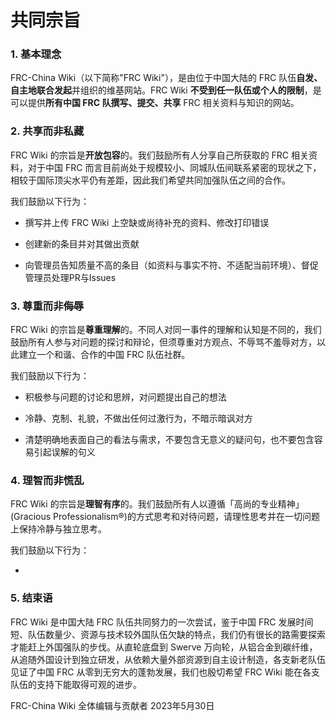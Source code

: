# 共同宗旨

### 1. 基本理念

FRC-China Wiki（以下简称"FRC Wiki"），是由位于中国大陆的 FRC 队伍**自发、自主地联合发起**并组织的维基网站。FRC Wiki **不受到任一队伍或个人的限制**，是可以提供**所有中国 FRC 队撰写、提交、共享** FRC 相关资料与知识的网站。

### 2. 共享而非私藏

FRC Wiki 的宗旨是**开放包容**的。我们鼓励所有人分享自己所获取的 FRC 相关资料，对于中国 FRC 而言目前尚处于规模较小、同城队伍间联系紧密的现状之下，相较于国际顶尖水平仍有差距，因此我们希望共同加强队伍之间的合作。

我们鼓励以下行为：

- 撰写并上传 FRC Wiki 上空缺或尚待补充的资料、修改打印错误

- 创建新的条目并对其做出贡献

- 向管理员告知质量不高的条目（如资料与事实不符、不适配当前环境）、督促管理员处理PR与Issues

### 3. 尊重而非侮辱

FRC Wiki 的宗旨是**尊重理解**的。不同人对同一事件的理解和认知是不同的，我们鼓励所有人参与对问题的探讨和辩论，但须尊重对方观点、不辱骂不羞辱对方，以此建立一个和谐、合作的中国 FRC 队伍社群。

我们鼓励以下行为：

- 积极参与问题的讨论和思辨，对问题提出自己的想法

- 冷静、克制、礼貌，不做出任何过激行为，不暗示暗讽对方

- 清楚明确地表面自己的看法与需求，不要包含无意义的疑问句，也不要包含容易引起误解的句义

### 4. 理智而非慌乱

FRC Wiki 的宗旨是**理智有序**的。我们鼓励所有人以遵循「高尚的专业精神」(Gracious Professionalism®️)的方式思考和对待问题，请理性思考并在一切问题上保持冷静与独立思考。

我们鼓励以下行为：

- 

### 5. 结束语

FRC Wiki 是中国大陆 FRC 队伍共同努力的一次尝试，鉴于中国 FRC 发展时间短、队伍数量少、资源与技术较外国队伍欠缺的特点，我们仍有很长的路需要探索才能赶上外国强队的步伐。从直轮底盘到 Swerve 万向轮，从铝合金到碳纤维，从追随外国设计到独立研发，从依赖大量外部资源到自主设计制造，各支新老队伍见证了中国 FRC 从零到无穷大的蓬勃发展，我们也殷切希望 FRC Wiki 能在各支队伍的支持下能取得可观的进步。

FRC-China Wiki 全体编辑与贡献者 2023年5月30日